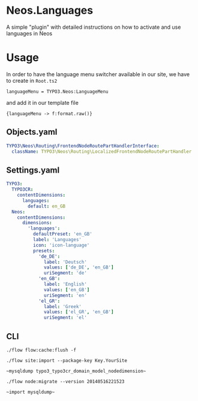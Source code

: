 Neos.Languages
==============

A simple "plugin" with detailed instructions on how to activate and use languages in Neos

Usage
=====
In order to have the language menu switcher available in our site, we have to create in `Root.ts2`

`languageMenu = TYPO3.Neos:LanguageMenu`

and add it in our template file

`{languageMenu -> f:format.raw()}`
	
	
Objects.yaml
------------
```yaml
TYPO3\Neos\Routing\FrontendNodeRoutePartHandlerInterface:
  className: TYPO3\Neos\Routing\LocalizedFrontendNodeRoutePartHandler
```
  
Settings.yaml
-------------
```yaml
TYPO3:
  TYPO3CR:
    contentDimensions:
      languages:
        default: en_GB
  Neos:
    contentDimensions:
      dimensions:
        'languages':
          defaultPreset: 'en_GB'
          label: 'Languages'
          icon: 'icon-language'
          presets:
            'de_DE':
              label: 'Deutsch'
              values: ['de_DE', 'en_GB']
              uriSegment: 'de'
            'en_GB':
              label: 'English'
              values: ['en_GB']
              uriSegment: 'en'
            'el_GR':
              label: 'Greek'
              values: ['el_GR', 'en_GB']
              uriSegment: 'el'
```			  
CLI
---
`./flow flow:cache:flush -f`

`./flow site:import --package-key Key.YourSite`

`~mysqldump typo3_typo3cr_domain_model_nodedimension~`

`./flow node:migrate --version 20140516221523`

`~import mysqldump~`
